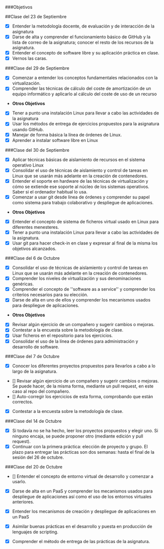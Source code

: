 ###Objetivos

##Clase del 23 de Septiembre

* [X] Entender la metodología docente, de evaluación y de interacción de la asignatura
* [X] Darse de alta y comprender el funcionamiento básico de GitHub y la lista de correo de la asignatura; conocer el resto de los recursos de la asignatura.
* [X] Entender el concepto de software libre y su aplicación práctica en clase.
* [X] Vernos las caras.

###Clase del 29 de Septiembre

* [X] Comenzar a entender los conceptos fundamentales relacionados con la virtualización.
* [X] Comprender las técnicas de cálculo del coste de amortización de un equipo informático y aplicarlo al cálculo del coste de uso de un recurso

* **Otros Objetivos**
* [X] Tener a punto una instalación Linux para llevar a cabo las actividades de la asignatura
* [X]  Usar los métodos de entrega de ejercicios propuestos para la asignatura usando GitHub.
* [X]  Manejar de forma básica la línea de órdenes de Linux.
* [X] Aprender a instalar software libre en Linux

###Clase del 30 de Septiembre
* [X]  Aplicar técnicas básicas de aislamiento de recursos en el sistema operativo Linux
* [X]  Consolidar el uso de técnicas de aislamiento y control de tareas en Linux que se usarán más adelante en la creación de contenedores.
* [X]  Entender el soporte en hardware de las técnicas de virtualización y cómo se extiende ese soporte al núcleo de los sistemas operativos. Saber si el ordenador habitual lo usa.
* [X]  Comenzar a usar git desde línea de órdenes y comprender su papel como sistema para trabajo colaborativo y despliegue de aplicaciones.

* **Otros Objetivos**
* [X] Entender el concepto de sistema de ficheros virtual usado en Linux para diferentes menesteres.
* [X] Tener a punto una instalación Linux para llevar a cabo las actividades de la asignatura.
* [X]  Usar git para hacer check-in en clase y expresar al final de la misma los objetivos alcanzados.

###Clase del 6 de Octubre
* [X]  Consolidar el uso de técnicas de aislamiento y control de tareas en Linux que se usarán más adelante en la creación de contenedores.
* [X]  Comprender los niveles de virtualización y sus denominaciones genéricas.
* [X]  Comprender el concepto de ''software as a service'' y comprender los criterios necesarios para su elección.
* [X]  Darse de alta en uno de ellos y comprender los mecanismos usados para despliegue de aplicaciones.

* **Otros Objetivos**
* [X]  Revisar algún ejercicio de un compañero y sugerir cambios o mejoras.
* [X]  Contestar a la encuesta sobre la metodología de clase.
* [X]  Usar ficheros en el repositorio para los ejercicios.
* [X]  Consolidar el uso de la línea de órdenes para administración y desarrollo de software.

###Clase del 7 de Octubre
* [X]  Conocer los diferentes proyectos propuestos para llevarlos a cabo a lo largo de la asignatura.
* []  Revisar algún ejercicio de un compañero y sugerir cambios o mejoras. Se puede hacer, de la misma forma, mediante un pull   request, en este caso al repo del compañero.
* []  Auto-corregir los ejercicios de esta forma, comprobando que están correctos.
* [X] Contestar a la encuesta sobre la metodología de clase.

###Clase del 14 de Octubre
* [X] Si todavía no se ha hecho, leer los proyectos propuestos y elegir uno. Si ninguno encaja, se puede proponer otro (mediante edición y pull request).
* [X] Continuar con la primera práctica: elección de proyecto y grupo. El plazo para entregar las prácticas son dos semanas: hasta el final de la sesión del 26 de octubre.

###Clase del 20 de Octubre
* [] Entender el concepto de entorno virtual de desarrollo y comenzar a usarlo.
* [X] Darse de alta en un PaaS y comprender los mecanismos usados para despliegue de aplicaciones así como el uso de los entornos virtuales anteriores.
* [X] Entender los mecanismos de creación y despliegue de aplicaciones en un PaaS
* [X] Asimilar buenas prácticas en el desarrollo y puesta en producción de lenguajes de scripting.
* [X] Comprender el método de entrega de las prácticas de la asignatura.

